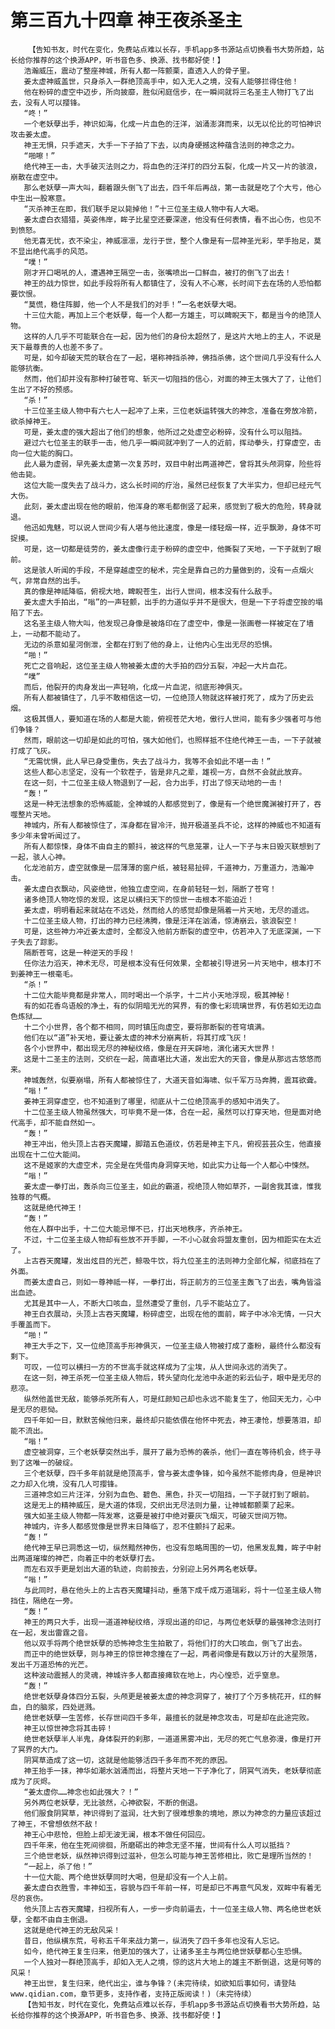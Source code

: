# 第三百九十四章 神王夜杀圣主
        【告知书友，时代在变化，免费站点难以长存，手机app多书源站点切换看书大势所趋，站长给你推荐的这个换源APP，听书音色多、换源、找书都好使！】
       浩瀚威压，震动了整座神城，所有人都一阵颤栗，直透入人的骨子里。
       姜太虚神威盖世，只身杀入一群绝顶高手中，如入无人之境，没有人能够拦得住他！
       他在粉碎的虚空中迈步，所向披靡，胜似闲庭信步，在一瞬间就将三名圣主人物打飞了出去，没有人可以撄锋。
       “咚！”
       一个老妖孽出手，神识如海，化成一片血色的汪洋，汹涌澎湃而来，以无以伦比的可怕神识攻击姜太虚。
       神王无惧，只手遮天，大手一下子拍了下去，以肉身硬撼这种蕴含法则的神念之力。
       “啪嚓！”
       绝代神王一击，大手破灭法则之力，将血色的汪洋打的四分五裂，化成一片又一片的骇浪，崩散在虚空中。
       那么老妖孽一声大叫，翻着跟头倒飞了出去，四千年后再战，第一击就是吃了个大亏，他心中生出一股寒意。
       “灭杀神王在即，我们联手足以毙掉他！”十三位圣主级人物中有人大喝。
       姜太虚白衣猎猎，英姿伟岸，眸子比星空还要深邃，他没有任何表情，看不出心伤，也见不到愤怒。
       他无喜无忧，衣不染尘，神威凛凛，龙行于世，整个人像是有一层神圣光彩，举手抬足，莫不显出绝代高手的风范。
       “噗！”
       刚才开口喝吼的人，遭遇神王隔空一击，张嘴喷出一口鲜血，被打的倒飞了出去！
       神王的战力惊世，如此手段将所有人都镇住了，没有人不心寒，长时间下去在场的人恐怕都要饮恨。
       “莫慌，稳住阵脚，他一个人不是我们的对手！”一名老妖孽大喝。
       十三位大能，再加上三个老妖孽，每一个人都一方雄主，可以睥睨天下，都是当今的绝顶人物。
       这样的人几乎不可能联合在一起，因为他们的身份太超然了，是这片大地上的主人，不说是天下最尊贵的人也差不多了。
       可是，如今却破天荒的联合在了一起，堪称神挡杀神，佛挡杀佛，这个世间几乎没有什么人能够抗衡。
       然而，他们却并没有那种打破苍穹、斩灭一切阻挡的信心，对面的神王太强大了了，让他们生出了不好的预感。
       “杀！”
       十三位圣主级人物中有六七人一起冲了上来，三位老妖运转强大的神念，准备在旁放冷箭，欲杀掉神王。
       可是，姜太虚的强大超出了他们的想象，他所过之处虚空必粉碎，没有什么可以阻挡。
       避过六七位圣主的联手一击，他几乎一瞬间就冲到了一人的近前，挥动拳头，打穿虚空，击向一位大能的胸口。
       此人最为虚弱，早先姜太虚第一次复苏时，双目中射出两道神芒，曾将其头颅洞穿，险些将他击毙。
       这位大能一度失去了战斗力，这么长时间的疗治，虽然已经恢复了大半实力，但却已经元气大伤。
       此刻，姜太虚出现在他的眼前，他浑身的寒毛都倒竖了起来，感觉到了极大的危险，转身就退。
       他迅如鬼魅，可以说人世间少有人堪与他比速度，像是一缕轻烟一样，近乎飘渺，身体不可捉摸。
       可是，这一切都是徒劳的，姜太虚像行走于粉碎的虚空中，他撕裂了天地，一下子就到了眼前。
       这是骇人听闻的手段，不是穿越虚空的秘术，完全是靠自己的力量做到的，没有一点烟火气，非常自然的出手。
       真的像是神祗降临，俯视大地，睥睨苍生，出行人世间，根本没有什么敌手。
       姜太虚大手拍出，“嗡”的一声轻颤，出手的力道似乎并不是很大，但是一下子将虚空按的塌陷了下去。
       这名圣主级人物大叫，他发现己身像是被烙印在了虚空中，像是一张画卷一样被定在了墙上，一动都不能动了。
       无边的杀意如星河倒泄，全都在打到了他的身上，让他内心生出无尽的恐惧。
       “啪！”
       死亡之音响起，这位圣主级人物被姜太虚的大手拍的四分五裂，冲起一大片血花。
       “噗”
       而后，他裂开的肉身发出一声轻响，化成一片血泥，彻底形神俱灭。
       所有人都被镇住了，几乎不敢相信这一切，一位绝顶人物就这样被打死了，成为了历史云烟。
       这极其慑人，要知道在场的人都是大能，俯视苍茫大地，傲行人世间，能有多少强者可与他们争锋？
       然而，眼前这一切却是如此的可怕，强大如他们，也照样抵不住绝代神王一击，一下子就被打成了飞灰。
       “无需忧惧，此人早已身受重伤，失去了战斗力，我等不会如此不堪一击！”
       这些人都心志坚定，没有一个软茬子，皆是非凡之辈，雄视一方，自然不会就此放弃。
       在这一刻，十二位圣主级人物退到了一起，合力出手，打出了惊天动地的一击！
       “轰！”
       这是一种无法想象的恐怖威能，全神城的人都感觉到了，像是有一个绝世魔渊被打开了，吞噬整片天地。
       神城内，所有人都被惊住了，浑身都在冒冷汗，抛开极道圣兵不论，这样的神威也不知道有多少年未曾听闻过了。
       所有人都惊悚，身体不由自主的颤抖，被这样的气息笼罩，让人一下子与末日毁灭联想到了一起，骇人心神。
       化龙池前方，虚空就像是一层薄薄的窗户纸，被轻易扯碎，千道神力，万重道力，浩瀚冲击。
       姜太虚白衣飘动，风姿绝世，他独立虚空间，在身前轻轻一划，隔断了苍穹！
       诸多绝顶人物吃惊的发现，这足以横扫天下的惊世一击根本不能迫近！
       姜太虚，明明看起来就站在不远处，然而给人的感觉却像是隔着一片天地，无尽的遥远。
       十二位圣主级人物，打出的神力已经沸腾，像是汪洋在汹涌，惊涛崩云，骇浪裂空！
       可是，这些神力冲近姜太虚时，全都没入他前方断裂的虚空中，仿若冲入了无底深渊，一下子失去了踪影。
       隔断苍穹，这是一种逆天的手段！
       任你法力滔天，神术无尽，可是根本没有任何效果，全都被引导进另一片天地中，根本打不到姜神王一根毫毛。
       “杀！”
       十二位大能毕竟都是非常人，同时喝出一个杀字，十二片小天地浮现，极其神秘！
       有的如花香鸟语般的净土，有的似阴暗无光的冥界，有的像七彩琉璃世界，有仿若如无边血色炼狱……
       十二个小世界，各个都不相同，同时镇压向虚空，要将那断裂的苍穹填满。
       他们在以“道”补天地，要让姜太虚的神术分崩离析，将其打成飞灰！
       各个小世界中，都出现无尽的神秘纹络，像是在开天辟地，演化诸天大世界！
       这是十二圣主的法则，交织在一起，简直堪比大道，发出宏大的天音，像是从那远古悠悠而来。
       神城轰然，似要崩塌，所有人都被惊住了，大道天音如海啸、似千军万马奔腾，震耳欲聋。
       “嗡！”
       姜神王洞穿虚空，也不知道到了哪里，彻底从十二位绝顶高手的感知中消失了。
       十二位圣主级人物虽然强大，可毕竟不是一体，合在一起，虽然可以打穿天地，但是面对绝代高手，却不能自然如一。
       “轰！”
       神王冲出，他头顶上古吞天魔罐，脚踏五色道纹，仿若是神主下凡，俯视芸芸众生，他直接出现在十二位大能间。
       这不是姬家的大虚空术，完全是在凭借肉身洞穿天地，如此实力让每一个人都心中悚然。
       “嗡！”
       姜太虚一拳打出，轰杀向三位圣主，如此的霸道，视绝顶人物如草芥，一副舍我其谁，惟我独尊的气概。
       这就是绝代神王！
       “轰！”
       他在人群中出手，十二位大能忌惮不已，打出天地秩序，齐杀神王。
       不过，十二位圣主级人物却有些放不开手脚，一不小心就会将盟友重创，因为相距实在太近了。
       上古吞天魔罐，发出炫目的光芒，鲸吸牛饮，将九位圣主的法则神力全部化解，彻底挡在了外面。
       而姜太虚自己，则如一尊神祗一样，一拳打出，将正前方的三位圣主轰飞了出去，嘴角皆溢出血迹。
       尤其是其中一人，不断大口咳血，显然遭受了重创，几乎不能站立了。
       神王白衣展动，头顶上古吞天魔罐，粉碎虚空，出现在他的面前，眸子中冰冷无情，一只大手覆盖而下。
       “啪！”
       神王大手之下，又一位绝顶高手形神俱灭，一位圣主级人物被打成了齑粉，最终什么都没有剩下。
       可叹，一位可以横扫一方的不世高手就这样成为了尘埃，从人世间永远的消失了。
       在这一刻，神王杀死一位圣主级人物后，转头望向化龙池中永逝的彩云仙子，眼中是无尽的悲凉。
       纵然他盖世无敌，能够杀死所有人，可是红颜知己却也永远不能复生了，他回天无力，心中是无尽的悲恸。
       四千年如一日，默默苦候他归来，最终却只能依偎在他怀中死去，神王凄怆，想要落泪，却能不流出。
       “嗡！”
       虚空被洞穿，三个老妖孽突然出手，展开了最为恐怖的袭杀，他们一直在等待机会，终于寻到了这唯一的破绽。
       三个老妖孽，四千多年前就是绝顶高手，曾与姜太虚争锋，如今虽然不能修肉身，但是神识之力却入化境，没有几人可撄锋。
       三道神念如三片汪洋，分别为血色、碧色、黑色，扑灭一切阻挡，一下子就打到了眼前。
       这是无上的精神威压，是大道的体现，交织出无尽法则力量，让神城都颤栗了起来。
       强大如圣主级人物都一阵发寒，这要是被打中绝对要灰飞烟灭，可破灭世间万物。
       神城内，许多人都感觉像是世界末日降临了，忍不住颤抖了起来。
       “轰！”
       绝代神王早已洞悉这一切，纵然黯然神伤，也没有忽略周围的一切，他黑发乱舞，眸子中射出两道璀璨的神芒，向着正中的老妖孽打去。
       而左右双手更是划出大道的轨迹，向前按去，分别迎上另外两名老妖孽。
       “嗡！”
       与此同时，悬在他头上的上古吞天魔罐抖动，垂落下成千成万道瑞彩，将十一位圣主级人物挡住，隔绝在一旁。
       “轰！”
       神王的两只大手，出现一道道神秘纹络，浮现出道的印记，与两位老妖孽的最强神念法则打在一起，发出雷霆之音。
       他以双手将两个绝世妖孽的恐怖神念生生拍散了，将他们打的大口咳血，倒飞了出去。
       而正中的绝世妖孽，则与神王的惊世神念撞在了一起，两者间像是有数以万计的大星殒落，发出千万道恐怖的光芒。
       这种波动震撼人的灵魂，神城许多人都直接瘫软在地上，内心惶恐，近乎窒息。
       “轰！”
       绝世老妖孽身体四分五裂，头颅更是被姜太虚的神念洞穿了，被打了个万多桃花开，红的鲜血，白的脑浆，四处迸溅。
       绝世老妖孽一生苦修，长存世间四千多年，最擅长的就是神念攻击，可是却在此途完败。
       神王以惊世神念将其击碎！
       绝世老妖孽半人半鬼，身体裂开的刹那，一道道黑雾冲出，无尽的死亡气息弥漫，像是打开了冥界的大门。
       阴冥草造成了这一切，这就是他能够活四千多年而不死的原因。
       神王抬手一抹，神华如潮水汹涌而出，将整片天地一下子净化了，阴冥气消失，老妖孽彻底成为了灰烬。
       “姜太虚你……神念也如此强大？！”
       另外两位老妖孽，无比骇然，心神欲裂，不断的倒退。
       他们服食阴冥草，神识得到了滋润，壮大到了很难想象的境地，原以为神念的力量应该超过了神王，不曾想依然不敌！
       神王心中悲怆，但脸上却无波无澜，根本不做任何回应。
       四千年来，他在生死间徘徊，所磨砺出的神念无坚不摧，世间有什么人可以抵挡？
       三个绝世老妖，纵然神识得到过滋补，但怎么可能与神王苦修相比，败亡是理所当然的！
       “一起上，杀了他！”
       十一位大能、两个绝世妖孽同时大喝，但是却没有一个人上前。
       姜太虚白衣胜雪，丰神如玉，容貌与四千年前一样，可是却已不再意气风发，双眸中有着无尽的哀伤。
       他头顶上古吞天魔罐，扫视所有人，一步一步向前逼去，十一位圣主级人物、两名绝世老妖孽，全都不由自主倒退。
       这就是绝代神王的无敌风采！
       昔日，他纵横东荒，号称五千年来战力第一，纵消失了四千多年也没有人忘记。
       如今，绝代神王复生归来，他更加的强大了，让诸多圣主与两位绝世妖孽都心生恐惧。
       一个人独对一群绝顶高手，却如入无人之境，惊的这片大地上的雄主不断倒退，这是何等的风采！
       神王出世，复生归来，绝代出尘，谁与争锋？(未完待续，如欲知后事如何，请登陆www.qidian.com，章节更多，支持作者，支持正版阅读！)（未完待续）
       【告知书友，时代在变化，免费站点难以长存，手机app多书源站点切换看书大势所趋，站长给你推荐的这个换源APP，听书音色多、换源、找书都好使！】